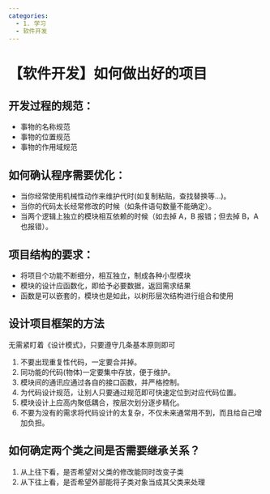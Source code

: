 ```yaml
---
categories:
  - 1. 学习
  - 软件开发
---
```


# 【软件开发】如何做出好的项目

## 开发过程的规范：

- 事物的名称规范
- 事物的位置规范
- 事物的作用域规范

## 如何确认程序需要优化：

- 当你经常使用机械性动作来维护代时(如复制粘贴，查找替换等...)。
- 当你的代码太长经常修改的时候（如条件语句数量不能确定）。
- 当两个逻辑上独立的模块相互依赖的时候（如去掉 A，B 报错；但去掉 B，A 也报错）。

## 项目结构的要求：

- 将项目个功能不断细分，相互独立，制成各种小型模块
- 模块的设计应函数化，即给予必要数据，返回需求结果
- 函数是可以嵌套的，模块也是如此，以树形层次结构进行组合和使用

## 设计项目框架的方法

无需紧盯着《设计模式》，只要遵守几条基本原则即可

1. 不要出现重复性代码，一定要合并掉。
2. 同功能的代码(物体)一定要集中存放，便于维护。
3. 模块间的通讯应通过各自的接口函数，并严格控制。
4. 为代码设计规范，让别人只要通过规范即可快速定位到对应代码位置。
5. 模块设计上应高内聚低耦合，按层次划分逐步精化。
6. 不要为没有的需求将代码设计的太复杂，不仅未来通常用不到，而且给自己增加负担。

## 如何确定两个类之间是否需要继承关系？

1. 从上往下看，是否希望对父类的修改能同时改变子类
2. 从下往上看，是否希望外部能将子类对象当成其父类来处理
